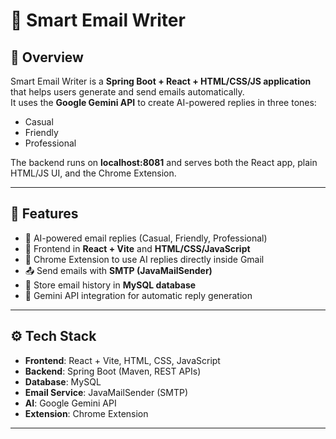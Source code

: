 # 📧 Smart Email Writer

## 🔹 Overview
Smart Email Writer is a **Spring Boot + React + HTML/CSS/JS application** that helps users generate and send emails automatically.  
It uses the **Google Gemini API** to create AI-powered replies in three tones:
- Casual  
- Friendly  
- Professional  

The backend runs on **localhost:8081** and serves both the React app, plain HTML/JS UI, and the Chrome Extension.

---

## 🚀 Features
- 🤖 AI-powered email replies (Casual, Friendly, Professional)  
- 📝 Frontend in **React + Vite** and **HTML/CSS/JavaScript**  
- 🧩 Chrome Extension to use AI replies directly inside Gmail  
- 📤 Send emails with **SMTP (JavaMailSender)**  
- 💾 Store email history in **MySQL database**  
- 🔗 Gemini API integration for automatic reply generation  

---

## ⚙️ Tech Stack
- **Frontend**: React + Vite, HTML, CSS, JavaScript  
- **Backend**: Spring Boot (Maven, REST APIs)  
- **Database**: MySQL  
- **Email Service**: JavaMailSender (SMTP)  
- **AI**: Google Gemini API  
- **Extension**: Chrome Extension  

---




